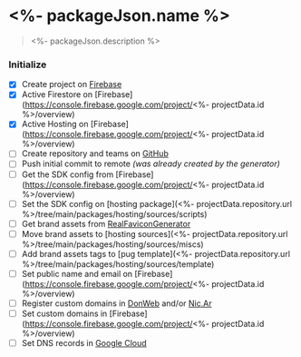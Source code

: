 # <%- packageJson.name %>

> <%- packageJson.description %>

### Initialize

-   [x] Create project on [Firebase](https://console.firebase.google.com/)
-   [x] Active Firestore on [Firebase](https://console.firebase.google.com/project/<%- projectData.id %>/overview)
-   [x] Active Hosting on [Firebase](https://console.firebase.google.com/project/<%- projectData.id %>/overview)
-   [ ] Create repository and teams on [GitHub](<%- projectData.repository.url %>)
-   [ ] Push initial commit to remote _(was already created by the generator)_
-   [ ] Get the SDK config from [Firebase](https://console.firebase.google.com/project/<%- projectData.id %>/overview)
-   [ ] Set the SDK config on [hosting package](<%- projectData.repository.url %>/tree/main/packages/hosting/sources/scripts)
-   [ ] Get brand assets from [RealFaviconGenerator](https://realfavicongenerator.net/)
-   [ ] Move brand assets to [hosting sources](<%- projectData.repository.url %>/tree/main/packages/hosting/sources/miscs)
-   [ ] Add brand assets tags to [pug template](<%- projectData.repository.url %>/tree/main/packages/hosting/sources/template)
-   [ ] Set public name and email on [Firebase](https://console.firebase.google.com/project/<%- projectData.id %>/overview)
-   [ ] Register custom domains in [DonWeb](https://donweb.com/es-ar/registro-de-dominios) and/or [Nic.Ar](https://nic.ar/)
-   [ ] Set custom domains in [Firebase](https://console.firebase.google.com/project/<%- projectData.id %>/overview)
-   [ ] Set DNS records in [Google Cloud](https://console.cloud.google.com/)
